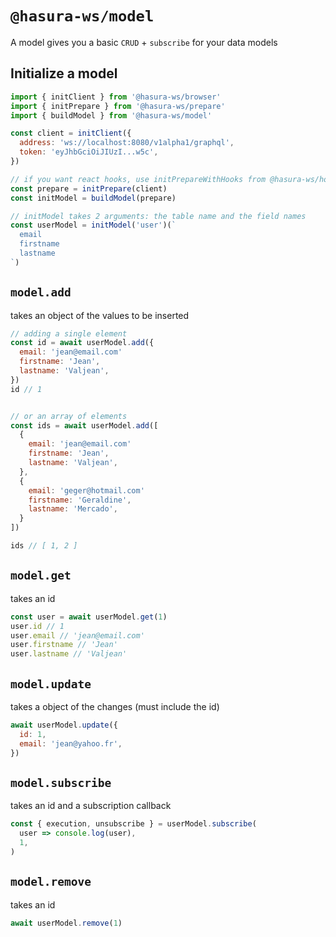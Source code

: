 # `@hasura-ws/model`

A model gives you a basic `CRUD` + `subscribe` for your data models

## Initialize a model

```js
import { initClient } from '@hasura-ws/browser'
import { initPrepare } from '@hasura-ws/prepare'
import { buildModel } from '@hasura-ws/model'

const client = initClient({
  address: 'ws://localhost:8080/v1alpha1/graphql',
  token: 'eyJhbGciOiJIUzI...w5c',
})

// if you want react hooks, use initPrepareWithHooks from @hasura-ws/hooks
const prepare = initPrepare(client) 
const initModel = buildModel(prepare)

// initModel takes 2 arguments: the table name and the field names
const userModel = initModel('user')(`
  email
  firstname
  lastname
`)
```

## `model.add`

takes an object of the values to be inserted

```js
// adding a single element
const id = await userModel.add({
  email: 'jean@email.com'
  firstname: 'Jean',
  lastname: 'Valjean',
})
id // 1


// or an array of elements
const ids = await userModel.add([
  {
    email: 'jean@email.com'
    firstname: 'Jean',
    lastname: 'Valjean',
  },
  {
    email: 'geger@hotmail.com'
    firstname: 'Geraldine',
    lastname: 'Mercado',
  }
])

ids // [ 1, 2 ]
```

## `model.get`

takes an id

```js
const user = await userModel.get(1)
user.id // 1
user.email // 'jean@email.com'
user.firstname // 'Jean'
user.lastname // 'Valjean'
```

## `model.update`

takes a object of the changes (must include the id)

```js
await userModel.update({
  id: 1,
  email: 'jean@yahoo.fr',
})
```

## `model.subscribe`

takes an id and a subscription callback

```js
const { execution, unsubscribe } = userModel.subscribe(
  user => console.log(user),
  1,
)
```

## `model.remove`

takes an id

```js
await userModel.remove(1)
```
